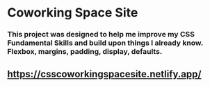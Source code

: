# Coworking Space Site

### This project was designed to help me improve my CSS Fundamental Skills and build upon things I already know.  Flexbox, margins, padding, display, defaults.

## https://csscoworkingspacesite.netlify.app/